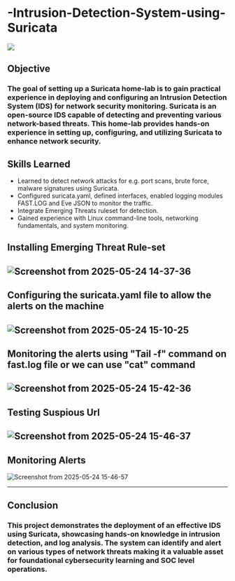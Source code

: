 # -Intrusion-Detection-System-using-Suricata
<img src="https://img.shields.io/badge/-Suricata-EF3B2D?&style=for-the-badge&logo=Suricata&logoColor=white" />

## Objective
### The goal of setting up a Suricata home-lab is to gain practical experience in deploying and configuring an Intrusion Detection System (IDS) for network security monitoring. Suricata is an open-source IDS capable of detecting and preventing various network-based threats. This home-lab provides hands-on experience in setting up, configuring, and utilizing Suricata to enhance network security.

## Skills Learned
- Learned to detect network attacks for e.g. port scans, brute force, malware signatures using Suricata.
- Configured suricata.yaml, defined interfaces, enabled logging modules FAST.LOG and Eve JSON to monitor the traffic.
- Integrate Emerging Threats ruleset for detection.
- Gained experience with Linux command-line tools, networking fundamentals, and system monitoring.

## Installing Emerging Threat Rule-set

![Screenshot from 2025-05-24 14-37-36](https://github.com/user-attachments/assets/d10cf80a-bde1-498e-9a5e-1a42d496372e)
--------------------------------------------------------------------------------------------------------------------------------
## Configuring the suricata.yaml file to allow the alerts on the machine

![Screenshot from 2025-05-24 15-10-25](https://github.com/user-attachments/assets/f0d8cebc-a144-4cce-903d-d0f49b814ff4)
--------------------------------------------------------------------------------------------------------------------------------

## Monitoring the alerts using "Tail -f" command on fast.log file or we can use "cat" command

![Screenshot from 2025-05-24 15-42-36](https://github.com/user-attachments/assets/c460ac7e-e3ed-4a7d-9473-16651673a7ef)
--------------------------------------------------------------------------------------------------------------------------------

## Testing Suspious Url
![Screenshot from 2025-05-24 15-46-37](https://github.com/user-attachments/assets/a07f55e9-311d-4b6d-9d38-c3eaf392af7b)
--------------------------------------------------------------------------------------------------------------------------------

## Monitoring Alerts

![Screenshot from 2025-05-24 15-46-57](https://github.com/user-attachments/assets/ce3690b2-0b0a-45ad-a64f-3a6ff87d0ada)

--------------------------------------------------------------------------------------------------------------------------------


## Conclusion
### This project demonstrates the deployment of an effective IDS using Suricata, showcasing hands-on knowledge in intrusion detection, and log analysis. The system can identify and alert on various types of network threats making it a valuable asset for foundational cybersecurity learning and SOC level operations.



